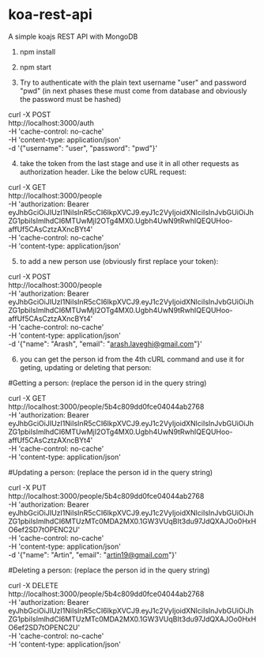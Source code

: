 # koa-rest-api
A simple koajs REST API with MongoDB

1. npm install
2. npm start

3. Try to authenticate with the plain text username "user" and password "pwd" (in next phases these must come from database and obviously the password must be hashed)

curl -X POST \
  http://localhost:3000/auth \
  -H 'cache-control: no-cache' \
  -H 'content-type: application/json' \
  -d '{"username": "user", "password": "pwd"}'

  4. take the token from the last stage and use it in all other requests as authorization header. Like the below cURL request:

curl -X GET \
    http://localhost:3000/people \
    -H 'authorization: Bearer eyJhbGciOiJIUzI1NiIsInR5cCI6IkpXVCJ9.eyJ1c2VyIjoidXNlciIsInJvbGUiOiJhZG1pbiIsImlhdCI6MTUwMjI2OTg4MX0.Ugbh4UwN9tRwhIQEQUHoo-affUf5CAsCztzAXncBYt4' \
    -H 'cache-control: no-cache' \
    -H 'content-type: application/json'

  5. to add a new person use (obviously first replace your token):

curl -X POST \
  http://localhost:3000/people \
  -H 'authorization: Bearer eyJhbGciOiJIUzI1NiIsInR5cCI6IkpXVCJ9.eyJ1c2VyIjoidXNlciIsInJvbGUiOiJhZG1pbiIsImlhdCI6MTUwMjI2OTg4MX0.Ugbh4UwN9tRwhIQEQUHoo-affUf5CAsCztzAXncBYt4' \
  -H 'cache-control: no-cache' \
  -H 'content-type: application/json' \
  -d '{"name": "Arash", "email": "arash.layeghi@gmail.com"}'

  6. you can get the person id from the 4th cURL command and use it for geting, updating or deleting that person:

  #Getting a person: (replace the person id in the query string)

curl -X GET \
  http://localhost:3000/people/5b4c809dd0fce04044ab2768 \
  -H 'authorization: Bearer eyJhbGciOiJIUzI1NiIsInR5cCI6IkpXVCJ9.eyJ1c2VyIjoidXNlciIsInJvbGUiOiJhZG1pbiIsImlhdCI6MTUwMjI2OTg4MX0.Ugbh4UwN9tRwhIQEQUHoo-affUf5CAsCztzAXncBYt4' \
  -H 'cache-control: no-cache' \
  -H 'content-type: application/json'

  #Updating a person: (replace the person id in the query string)

curl -X PUT \
  http://localhost:3000/people/5b4c809dd0fce04044ab2768 \
  -H 'authorization: Bearer eyJhbGciOiJIUzI1NiIsInR5cCI6IkpXVCJ9.eyJ1c2VyIjoidXNlciIsInJvbGUiOiJhZG1pbiIsImlhdCI6MTUzMTc0MDA2MX0.1GW3VUqBIt3du97JdQXAJOo0HxHO6ef2SD7tOPENC2U' \
  -H 'cache-control: no-cache' \
  -H 'content-type: application/json' \
  -d '{"name": "Artin", "email": "artin19@gmail.com"}'



  #Deleting a person: (replace the person id in the query string)

curl -X DELETE \
  http://localhost:3000/people/5b4c809dd0fce04044ab2768 \
  -H 'authorization: Bearer eyJhbGciOiJIUzI1NiIsInR5cCI6IkpXVCJ9.eyJ1c2VyIjoidXNlciIsInJvbGUiOiJhZG1pbiIsImlhdCI6MTUzMTc0MDA2MX0.1GW3VUqBIt3du97JdQXAJOo0HxHO6ef2SD7tOPENC2U' \
  -H 'cache-control: no-cache' \
  -H 'content-type: application/json'
